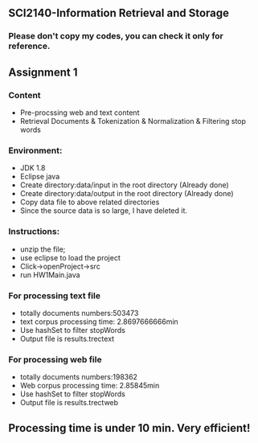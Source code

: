 ## SCI2140-Information Retrieval and Storage
### Please don't copy my codes, you can check it only for reference.
## Assignment 1
### Content 
* Pre-procssing web and text content 
* Retrieval Documents & Tokenization & Normalization & Filtering stop words
### Environment:
* JDK 1.8
* Eclipse java
* Create directory:data/input in the root directory (Already done)
* Create directory:data/output in the root directory (Already done)
* Copy data file to above related directories
* Since the source data is so large, I have deleted it.

### Instructions:
* unzip the file;
* use eclipse to load the project
* Click->openProject->src
* run HW1Main.java

### For processing text file
* totally documents numbers:503473
* text corpus processing time: 2.8697666666min
* Use hashSet to filter stopWords
* Output file is results.trectext

### For processing web file
* totally documents numbers:198362
* Web corpus processing time: 2.85845min
* Use hashSet to filter stopWords
* Output file is results.trectweb

## Processing time is under 10 min. Very efficient!
